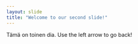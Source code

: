 ```yaml
---
layout: slide
title: "Welcome to our second slide!"
---
```

Tämä on toinen dia.
Use the left arrow to go back!